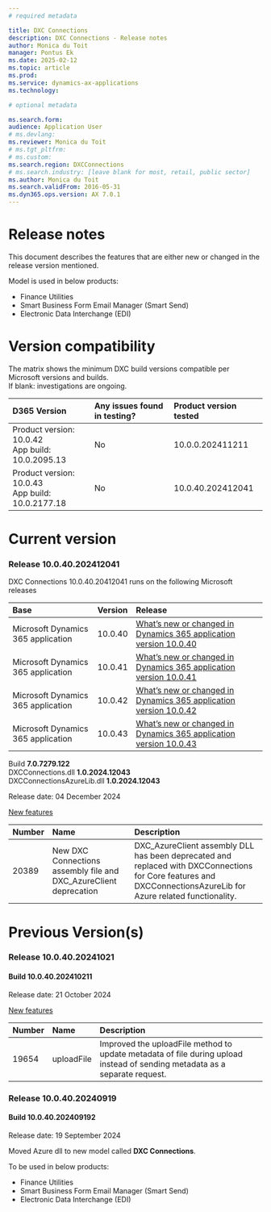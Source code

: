 ```yaml
---
# required metadata

title: DXC Connections
description: DXC Connections - Release notes
author: Monica du Toit
manager: Pontus Ek
ms.date: 2025-02-12
ms.topic: article
ms.prod:
ms.service: dynamics-ax-applications
ms.technology:

# optional metadata

ms.search.form:
audience: Application User
# ms.devlang:
ms.reviewer: Monica du Toit
# ms.tgt_pltfrm:
# ms.custom:
ms.search.region: DXCConnections
# ms.search.industry: [leave blank for most, retail, public sector]
ms.author: Monica du Toit
ms.search.validFrom: 2016-05-31
ms.dyn365.ops.version: AX 7.0.1
---
```


# Release notes

This document describes the features that are either new or changed in the release version mentioned.

Model is used in below products:

- Finance Utilities
- Smart Business Form Email Manager (Smart Send)
- Electronic Data Interchange (EDI)

# Version compatibility
The matrix shows the minimum DXC build versions compatible per Microsoft versions and builds. <br>
If blank: investigations are ongoing. <br>

D365 Version	  | Any issues found in testing?	  | Product version tested
:--       	  |:--           			  |:--
Product version: 10.0.42 <br> App build: 10.0.2095.13	  | No	          | 10.0.0.202411211
Product version: 10.0.43 <br> App build: 10.0.2177.18	  | No	          | 10.0.40.202412041

# Current version

### Release 10.0.40.202412041

DXC Connections 10.0.40.20412041 runs on the following Microsoft releases

| Base                               | Version | Release                                                                                                                                                         |
| :--------------------------------- | :------ | :-------------------------------------------------------------------------------------------------------------------------------------------------------------- |
| Microsoft Dynamics 365 application | 10.0.40 | [What’s new or changed in Dynamics 365 application version 10.0.40](https://docs.microsoft.com/en-us/dynamics365/finance/get-started/whats-new-changed-10-0-40) |
| Microsoft Dynamics 365 application | 10.0.41 | [What’s new or changed in Dynamics 365 application version 10.0.41](https://docs.microsoft.com/en-us/dynamics365/finance/get-started/whats-new-changed-10-0-41) |
| Microsoft Dynamics 365 application | 10.0.42 | [What’s new or changed in Dynamics 365 application version 10.0.42](https://docs.microsoft.com/en-us/dynamics365/finance/get-started/whats-new-changed-10-0-42) |
| Microsoft Dynamics 365 application | 10.0.43 | [What’s new or changed in Dynamics 365 application version 10.0.43](https://docs.microsoft.com/en-us/dynamics365/finance/get-started/whats-new-changed-10-0-43) |

Build <b>7.0.7279.122 </b>  
DXCConnections.dll <b>1.0.2024.12043</b>  
DXCConnectionsAzureLib.dll <b>1.0.2024.12043</b>

Release date: 04 December 2024

<ins>New features</ins>

| Number | Name                                                              | Description                                                                                                                                                     |
| :----- | :---------------------------------------------------------------- | :-------------------------------------------------------------------------------------------------------------------------------------------------------------- |
| 20389  | New DXC Connections assembly file and DXC_AzureClient deprecation | DXC_AzureClient assembly DLL has been deprecated and replaced with DXCConnections for Core features and DXCConnectionsAzureLib for Azure related functionality. |

# Previous Version(s)

### Release 10.0.40.20241021

#### Build 10.0.40.202410211

Release date: 21 October 2024

<ins>New features</ins>

| Number | Name       | Description                                                                                                                |
| :----- | :--------- | :------------------------------------------------------------------------------------------------------------------------- |
| 19654  | uploadFile | Improved the uploadFile method to update metadata of file during upload instead of sending metadata as a separate request. |

### Release 10.0.40.20240919

#### Build 10.0.40.202409192

Release date: 19 September 2024

Moved Azure dll to new model called **DXC Connections**.

To be used in below products:

- Finance Utilities
- Smart Business Form Email Manager (Smart Send)
- Electronic Data Interchange (EDI)
